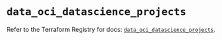 # `data_oci_datascience_projects`

Refer to the Terraform Registry for docs: [`data_oci_datascience_projects`](https://registry.terraform.io/providers/oracle/oci/6.18.0/docs/data-sources/datascience_projects).
